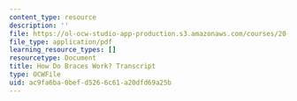 ```yaml
---
content_type: resource
description: ''
file: https://ol-ocw-studio-app-production.s3.amazonaws.com/courses/20-219-becoming-the-next-bill-nye-writing-and-hosting-the-educational-show-january-iap-2015/ac9fa6ba0befd5266c61a20dfd69a25b_how_do_braces_work.pdf
file_type: application/pdf
learning_resource_types: []
resourcetype: Document
title: How Do Braces Work? Transcript
type: OCWFile
uid: ac9fa6ba-0bef-d526-6c61-a20dfd69a25b
---
```

